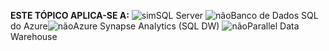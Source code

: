 <Token>**ESTE TÓPICO APLICA-SE A:** ![sim](media/yes.png)SQL Server ![não](media/no.png)Banco de Dados SQL do Azure![não](media/no.png)Azure Synapse Analytics (SQL DW) ![não](media/no.png)Parallel Data Warehouse </Token>

